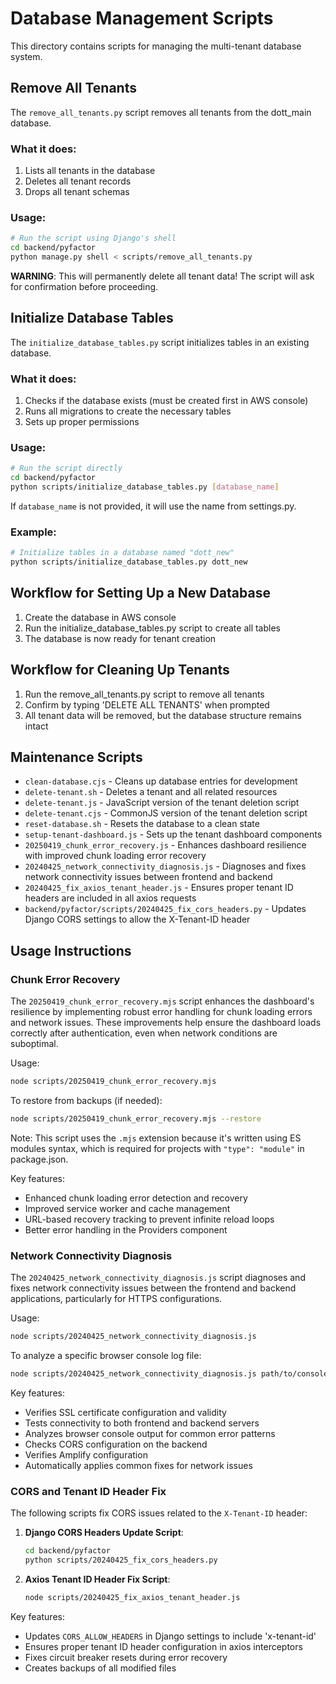 # Database Management Scripts

This directory contains scripts for managing the multi-tenant database system.

## Remove All Tenants

The `remove_all_tenants.py` script removes all tenants from the dott_main database.

### What it does:
1. Lists all tenants in the database
2. Deletes all tenant records
3. Drops all tenant schemas

### Usage:

```bash
# Run the script using Django's shell
cd backend/pyfactor
python manage.py shell < scripts/remove_all_tenants.py
```

**WARNING**: This will permanently delete all tenant data! The script will ask for confirmation before proceeding.

## Initialize Database Tables

The `initialize_database_tables.py` script initializes tables in an existing database.

### What it does:
1. Checks if the database exists (must be created first in AWS console)
2. Runs all migrations to create the necessary tables
3. Sets up proper permissions

### Usage:

```bash
# Run the script directly
cd backend/pyfactor
python scripts/initialize_database_tables.py [database_name]
```

If `database_name` is not provided, it will use the name from settings.py.

### Example:

```bash
# Initialize tables in a database named "dott_new"
python scripts/initialize_database_tables.py dott_new
```

## Workflow for Setting Up a New Database

1. Create the database in AWS console
2. Run the initialize_database_tables.py script to create all tables
3. The database is now ready for tenant creation

## Workflow for Cleaning Up Tenants

1. Run the remove_all_tenants.py script to remove all tenants
2. Confirm by typing 'DELETE ALL TENANTS' when prompted
3. All tenant data will be removed, but the database structure remains intact

## Maintenance Scripts

- `clean-database.cjs` - Cleans up database entries for development
- `delete-tenant.sh` - Deletes a tenant and all related resources
- `delete-tenant.js` - JavaScript version of the tenant deletion script
- `delete-tenant.cjs` - CommonJS version of the tenant deletion script
- `reset-database.sh` - Resets the database to a clean state
- `setup-tenant-dashboard.js` - Sets up the tenant dashboard components
- `20250419_chunk_error_recovery.js` - Enhances dashboard resilience with improved chunk loading error recovery
- `20240425_network_connectivity_diagnosis.js` - Diagnoses and fixes network connectivity issues between frontend and backend
- `20240425_fix_axios_tenant_header.js` - Ensures proper tenant ID headers are included in all axios requests
- `backend/pyfactor/scripts/20240425_fix_cors_headers.py` - Updates Django CORS settings to allow the X-Tenant-ID header

## Usage Instructions

### Chunk Error Recovery

The `20250419_chunk_error_recovery.mjs` script enhances the dashboard's resilience by implementing robust error handling for chunk loading errors and network issues. These improvements help ensure the dashboard loads correctly after authentication, even when network conditions are suboptimal.

Usage:
```bash
node scripts/20250419_chunk_error_recovery.mjs
```

To restore from backups (if needed):
```bash
node scripts/20250419_chunk_error_recovery.mjs --restore
```

Note: This script uses the `.mjs` extension because it's written using ES modules syntax, which is required for projects with `"type": "module"` in package.json.

Key features:
- Enhanced chunk loading error detection and recovery
- Improved service worker and cache management
- URL-based recovery tracking to prevent infinite reload loops
- Better error handling in the Providers component

### Network Connectivity Diagnosis

The `20240425_network_connectivity_diagnosis.js` script diagnoses and fixes network connectivity issues between the frontend and backend applications, particularly for HTTPS configurations.

Usage:
```bash
node scripts/20240425_network_connectivity_diagnosis.js
```

To analyze a specific browser console log file:
```bash
node scripts/20240425_network_connectivity_diagnosis.js path/to/console-log.txt
```

Key features:
- Verifies SSL certificate configuration and validity
- Tests connectivity to both frontend and backend servers
- Analyzes browser console output for common error patterns
- Checks CORS configuration on the backend
- Verifies Amplify configuration
- Automatically applies common fixes for network issues

### CORS and Tenant ID Header Fix

The following scripts fix CORS issues related to the `X-Tenant-ID` header:

1. **Django CORS Headers Update Script**:
   ```bash
   cd backend/pyfactor
   python scripts/20240425_fix_cors_headers.py
   ```

2. **Axios Tenant ID Header Fix Script**:
   ```bash
   node scripts/20240425_fix_axios_tenant_header.js
   ```

Key features:
- Updates `CORS_ALLOW_HEADERS` in Django settings to include 'x-tenant-id'
- Ensures proper tenant ID header configuration in axios interceptors
- Fixes circuit breaker resets during error recovery
- Creates backups of all modified files